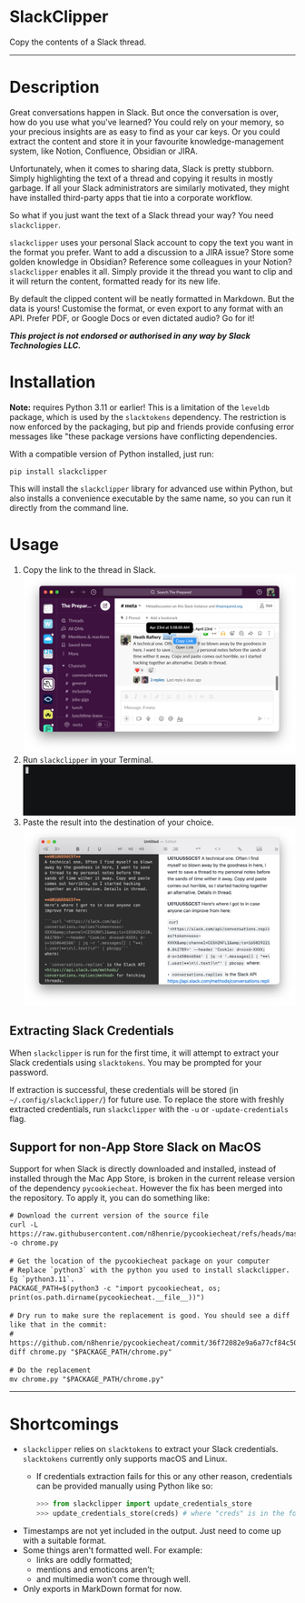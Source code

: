 # SlackClipper
Copy the contents of a Slack thread.

---

# Description

Great conversations happen in Slack. But once the conversation is over, how do you use what you've learned? You could rely on your memory, so your precious insights are as easy to find as your car keys. Or you could extract the content and store it in your favourite knowledge-management system, like Notion, Confluence, Obsidian or JIRA.

Unfortunately, when it comes to sharing data, Slack is pretty stubborn. Simply highlighting the text of a thread and copying it results in mostly garbage. If all your Slack administrators are similarly motivated, they might have installed third-party apps that tie into a corporate workflow.

So what if you just want the text of a Slack thread your way? You need `slackclipper`.

`slackclipper` uses your personal Slack account to copy the text you want in the format you prefer. Want to add a discussion to a JIRA issue? Store some golden knowledge in Obsidian? Reference some colleagues in your Notion? `slackclipper` enables it all. Simply provide it the thread you want to clip and it will return the content, formatted ready for its new life.

By default the clipped content will be neatly formatted in Markdown. But the data is yours! Customise the format, or even export to any format with an API. Prefer PDF, or Google Docs or even dictated audio? Go for it!

***This project is not endorsed or authorised in any way by Slack Technologies LLC.***

# Installation

**Note:** requires Python 3.11 or earlier! This is a limitation of the `leveldb` package, which is used by the `slacktokens` dependency. The restriction is now enforced by the packaging, but pip and friends provide confusing error messages like "these package versions have conflicting dependencies.

With a compatible version of Python installed, just run:

    pip install slackclipper

This will install the `slackclipper` library for advanced use within Python, but also installs a convenience executable by the same name, so you can run it directly from the command line.

# Usage

1. Copy the link to the thread in Slack.
![Screenshot of "Copy link" in Slack](img/screenshot_copy-link-in-Slack.png)
2. Run `slackclipper` in your Terminal.
![Screencast of "slackclipper" in Terminal](img/screencast.gif)
3. Paste the result into the destination of your choice.
![Screenshot of content pasted into MacDown](img/screenshot_paste-into-MacDown.png)

## Extracting Slack Credentials

When `slackclipper` is run for the first time, it will attempt to extract your Slack credentials using `slacktokens`. You may be prompted for your password.

If extraction is successful, these credentials will be stored (in `~/.config/slackclipper/`) for future use. To replace the store with freshly extracted credentials, run `slackclipper` with the `-u` or `-update-credentials` flag.

## Support for non-App Store Slack on MacOS

Support for when Slack is directly downloaded and installed, instead of installed through the Mac App Store, is broken in the current release version of the dependency `pycookiecheat`. However the fix has been merged into the repository. To apply it, you can do something like:

```
# Download the current version of the source file
curl -L https://raw.githubusercontent.com/n8henrie/pycookiecheat/refs/heads/master/src/pycookiecheat/chrome.py -o chrome.py

# Get the location of the pycookiecheat package on your computer
# Replace `python3` with the python you used to install slackclipper. Eg `python3.11`.
PACKAGE_PATH=$(python3 -c "import pycookiecheat, os; print(os.path.dirname(pycookiecheat.__file__))")

# Dry run to make sure the replacement is good. You should see a diff like that in the commit:
# https://github.com/n8henrie/pycookiecheat/commit/36f72082e9a6a77cf84c5000150e7f779d73b14d
diff chrome.py "$PACKAGE_PATH/chrome.py"

# Do the replacement
mv chrome.py "$PACKAGE_PATH/chrome.py"
```

---


# Shortcomings

- `slackclipper` relies on `slacktokens` to extract your Slack credentials. `slacktokens` currently only supports macOS and Linux.
	- If credentials extraction fails for this or any other reason, credentials can be provided manually using Python like so:

		```python
		>>> from slackclipper import update_credentials_store
		>>> update_credentials_store(creds) # where "creds" is in the format produced by slacktokens
		```
- Timestamps are not yet included in the output. Just need to come up with a suitable format.
- Some things aren't formatted well. For example:
	- links are oddly formatted;
	- mentions and emoticons aren’t;
	- and multimedia won’t come through well.
- Only exports in MarkDown format for now.

